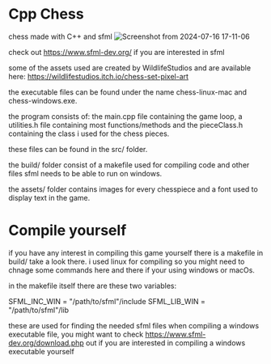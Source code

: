 # Cpp Chess
chess made with C++ and sfml
![Screenshot from 2024-07-16 17-11-06](https://github.com/user-attachments/assets/bc3b9ffb-0020-42cc-aa64-2a214d9df631)

check out https://www.sfml-dev.org/ if you are interested in sfml

some of the assets used are created by WildlifeStudios and are available here:
https://wildlifestudios.itch.io/chess-set-pixel-art

the executable files can be found under the name chess-linux-mac and chess-windows.exe.

the program consists of:
the main.cpp file containing the game loop,
a utilities.h file containing most functions/methods and
the pieceClass.h containing the class i used for the chess pieces.

these files can be found in the src/ folder.

the build/ folder consist of a makefile used for compiling code and other files sfml needs to be able to run on windows.

the assets/ folder contains images for every chesspiece and a font used to display text in the game.

# Compile yourself
if you have any interest in compiling this game yourself there is a makefile in build/ take a look there.
i used linux for compiling so you might need to chnage some commands here and there if your using windows or macOs.

in the makefile itself there are these two variables:

SFML_INC_WIN = "/path/to/sfml"/include
SFML_LIB_WIN = "/path/to/sfml"/lib

these are used for finding the needed sfml files when compiling a windows executable file, you might want to check https://www.sfml-dev.org/download.php out if you are interested in compiling a windows executable yourself


